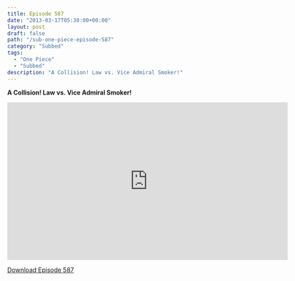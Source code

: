 ```yaml
---
title: Episode 587
date: "2013-03-17T05:30:00+00:00"
layout: post
draft: false
path: "/sub-one-piece-episode-587"
category: "Subbed"
tags:
  - "One Piece"
  - "Subbed"
description: "A Collision! Law vs. Vice Admiral Smoker!"
---
```


**A Collision! Law vs. Vice Admiral Smoker!**

<iframe width="640" height="360" src="https://www.rapidvideo.com/e/G6FRPFLEGI" frameborder="0" marginwidth=0 marginheight=0 scrolling=no allowfullscreen></iframe>

<a href="http://ouo.io/qs/eCodkFEQ?s=https://rapidvid.to/d/https://www.rapidvideo.com/e/G6FRPFLEGI">Download Episode 587</a>
